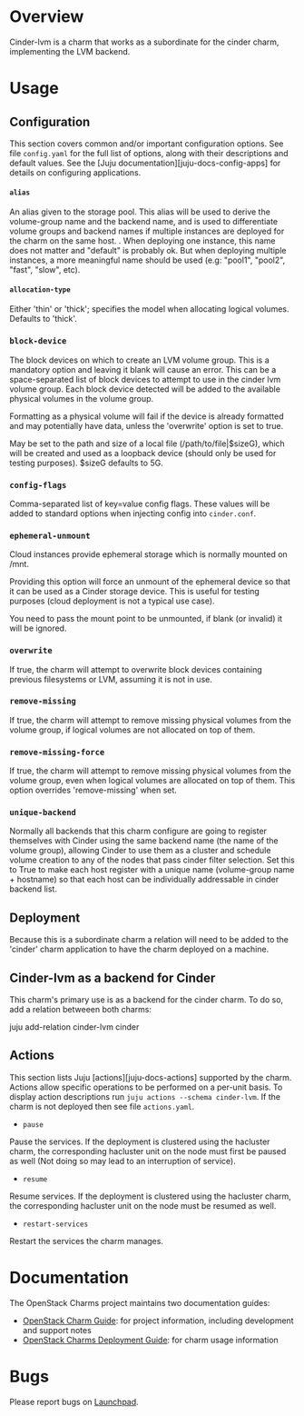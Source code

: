 # Overview

Cinder-lvm is a charm that works as a subordinate for the cinder charm, implementing the LVM backend.

# Usage

## Configuration

This section covers common and/or important configuration options. See file `config.yaml` for the full list of options, along with their descriptions and default values. See the [Juju documentation][juju-docs-config-apps] for details on configuring applications.

#### `alias`

An alias given to the storage pool. This alias will be used to derive the volume-group name and the backend name, and is used
to differentiate volume groups and backend names if multiple instances are deployed for the charm on the same host.
      .
When deploying one instance, this name does not matter and "default" is probably ok. But when deploying multiple instances,
a more meaningful name should be used (e.g: "pool1", "pool2", "fast", "slow", etc).

#### `allocation-type`

Either 'thin' or 'thick'; specifies the model when allocating logical volumes. Defaults to 'thick'.

### `block-device`

The block devices on which to create an LVM volume group. This is a mandatory option and leaving it blank will cause an error.
This can be a space-separated list of block devices to attempt to use in the cinder lvm volume group. Each block device detected
will be added to the available physical volumes in the volume group.

Formatting as a physical volume will fail if the device is already formatted and may potentially have data, unless the 'overwrite'
option is set to true.

May be set to the path and size of a local file (/path/to/file|$sizeG), which will be created and used as a
loopback device (should only be used for testing purposes). $sizeG defaults to 5G.

### `config-flags`

Comma-separated list of key=value config flags. These values will be added to standard options when injecting config into `cinder.conf`.

### `ephemeral-unmount`

Cloud instances provide ephemeral storage which is normally mounted on /mnt.

Providing this option will force an unmount of the ephemeral device so that it can be used as a Cinder storage device. This is useful for
testing purposes (cloud deployment is not a typical use case).

You need to pass the mount point to be unmounted, if blank (or invalid) it will be ignored.

### `overwrite`

If true, the charm will attempt to overwrite block devices containing previous filesystems or LVM, assuming it is not in use.

### `remove-missing`

If true, the charm will attempt to remove missing physical volumes from the volume group, if logical volumes are not allocated on top of them.

### `remove-missing-force`

If true, the charm will attempt to remove missing physical volumes from the volume group, even when logical volumes are allocated on top of them.
This option overrides 'remove-missing' when set.

### `unique-backend`

Normally all backends that this charm configure are going to register themselves with Cinder using the same backend name (the
name of the volume group), allowing Cinder to use them as a cluster and schedule volume creation to any of the nodes that pass
cinder filter selection. Set this to True to make each host register with a unique name (volume-group name + hostname)
so that each host can be individually addressable in cinder backend list.

## Deployment

Because this is a subordinate charm a relation will need to be added to the 'cinder' charm
application to have the charm deployed on a machine.

## Cinder-lvm as a backend for Cinder

This charm's primary use is as a backend for the cinder charm. To do so, add a relation betweeen both charms:

  juju add-relation cinder-lvm cinder

## Actions

This section lists Juju [actions][juju-docs-actions] supported by the charm. Actions allow specific operations to be performed on a per-unit basis. To display action descriptions run `juju actions --schema cinder-lvm`. If the charm is not deployed then see file `actions.yaml`.

* `pause`

Pause the services. If the deployment is clustered using the hacluster charm, the corresponding hacluster unit on the node must first be paused
as well (Not doing so may lead to an interruption of service).

* `resume`

Resume services. If the deployment is clustered using the hacluster charm, the corresponding hacluster unit on the node must be resumed as well.

* `restart-services`

Restart the services the charm manages.

# Documentation

The OpenStack Charms project maintains two documentation guides:

* [OpenStack Charm Guide][cg]: for project information, including development
  and support notes
* [OpenStack Charms Deployment Guide][cdg]: for charm usage information

# Bugs

Please report bugs on [Launchpad][lp-bugs-charm-cinder-lvm].

<!-- LINKS -->

[hacluster-charm]: https://jaas.ai/hacluster
[cg]: https://docs.openstack.org/charm-guide
[cdg]: https://docs.openstack.org/project-deploy-guide/charm-deployment-guide
[cdg-app-policy-overrides]: https://docs.openstack.org/project-deploy-guide/charm-deployment-guide/latest/app-policy-overrides.html
[lp-bugs-charm-cinder-lvm]: https://bugs.launchpad.net/charm-cinder-lvm/+filebug

